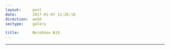 ```yaml
---
layout:     post
date:       2017-01-07 11:26:18
direction:  wedd
sectype:    galery

title:      Фотоблок №19
---
```

					
<section class="wedd_galery">                       
        <div id="fotoblock-19" class="owl-carousel owl-theme same_galery">
            <a href="#galery" class="item"><div class="img_inline" style="background-image: url(../images/wedd/19_1.jpg)"></div></a>
            <a href="#galery" class="item"><div class="img_inline" style="background-image: url(../images/wedd/19_2.jpg)"></div></a>
            <a href="#galery" class="item"><div class="img_inline" style="background-image: url(../images/wedd/19_3.jpg)"></div></a>
            <a href="#galery" class="item"><div class="img_inline" style="background-image: url(../images/wedd/19_4.jpg)"></div></a>
            <a href="#galery" class="item"><div class="img_inline" style="background-image: url(../images/wedd/19_5.jpg)"></div></a>
            <a href="#galery" class="item"><div class="img_inline" style="background-image: url(../images/wedd/19_6.jpg)"></div></a>
        </div>
    <div class="container">
        <hr class="style-wedd">
    </div>
</section>
